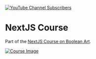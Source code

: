 [![YouTube Channel Subscribers](https://img.shields.io/youtube/channel/subscribers/UCGD_0i6L48hucTiiyhb5QzQ?style=social)](https://www.youtube.com/channel/UCGD_0i6L48hucTiiyhb5QzQ)

# NextJS Course

Part of the [NextJS Course on Boolean Art][course].

[![Course Image](https://www.booleanart.com/course-content/nextjs/index.png)][course]

[course]: https://www.booleanart.com/course/nextjs

